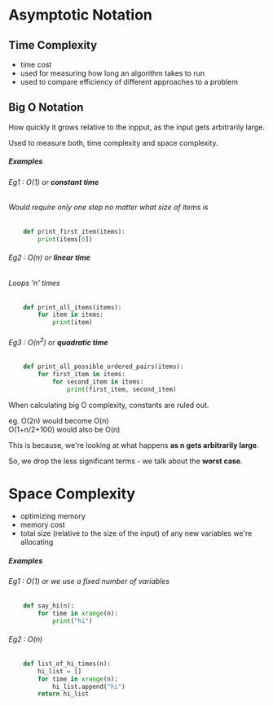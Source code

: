 Asymptotic Notation
===================

Time Complexity
---------------

- time cost
- used for measuring how long an algorithm takes to run
- used to compare efficiency of different approaches to a problem

Big O Notation
--------------

How quickly it grows relative to the inpput, as the input gets arbitrarily large.

Used to measure both, time complexity and space complexity.

##### Examples

###### Eg1 : O(1) or **constant time**
###### Would require only one step no matter what size of items is
```python
    def print_first_item(items):
        print(items[0])
```

###### Eg2 : O(n) or **linear time**
###### Loops 'n' times
```python
    def print_all_items(items):
        for item in items:
            print(item)
```
###### Eg3 : O(n<sup>2</sup>) or **quadratic time**
```python
    def print_all_possible_ordered_pairs(items):
        for first_item in items:
            for second_item in items:
                print(first_item, second_item)
```

When calculating big O complexity, constants are ruled out.

eg. O(2n) would become O(n)  
    O(1+n/2+100) would also be O(n)

This is because, we're looking at what happens **as n gets arbitrarily large**.

So, we drop the less significant terms - we talk about the **worst case**.

Space Complexity
================

- optimizing memory
- memory cost
- total size (relative to the size of the input) of any new variables we're allocating

##### Examples

###### Eg1 : O(1) or we use a fixed number of variables
```python
    def say_hi(n):
        for time in xrange(n):
            print("hi")
```

###### Eg2 : O(n)
```python
    def list_of_hi_times(n):
        hi_list = []
        for time in xrange(n):
            hi_list.append("hi")
        return hi_list
```